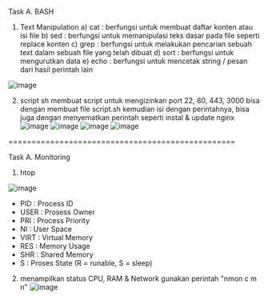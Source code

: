 Task A. BASH

1. Text Manipulation
  a) cat : berfungsi untuk membuat daftar konten atau isi file
  b) sed : berfungsi untuk memanipulasi teks dasar pada file seperti replace konten
  c) grep : berfungsi untuk melakukan pencarian sebuah text dalam sebuah file yang telah dibuat
  d) sort : berfungsi untuk mengurutkan data
  e) echo : berfungsi untuk mencetak string / pesan dari hasil perintah lain

![image](https://user-images.githubusercontent.com/52950376/226489600-8e131bf7-42b6-404a-b5e2-c8ddbeeef531.png)


2. script sh
  membuat script untuk mengizinkan port 22, 80, 443, 3000 bisa dengan membuat file script.sh kemudian isi dengan perintahnya, bisa juga dengan menyematkan perintah seperti instal & update nginx
  ![image](https://user-images.githubusercontent.com/52950376/226491046-5821888d-214d-4354-b307-0589012f7302.png)
  ![image](https://user-images.githubusercontent.com/52950376/226490791-59e05501-afd7-4501-90ab-e7cf08222d0a.png)
  ![image](https://user-images.githubusercontent.com/52950376/226491126-80194d15-c96a-4701-af8e-64109695ae27.png)
![image](https://user-images.githubusercontent.com/52950376/226491303-ed7e6f77-0c7a-4296-a0ea-f490ac5d6cf1.png)

=================================================

Task A. Monitoring

1. htop

![image](https://user-images.githubusercontent.com/52950376/226638659-7c21e0a3-aae1-4e51-a89c-18439a4376c2.png)
- PID : Process ID
- USER : Prosess Owner
- PRI : Process Priority
- NI : User Space
- VIRT : Virtual Memory
- RES : Memory Usage
- SHR : Shared Memory
- S : Proses State (R = runable, S = sleep)

2. menampilkan status CPU, RAM & Network
gunakan perintah "nmon c m n"
![image](https://user-images.githubusercontent.com/52950376/226639826-9bc4a293-6ccb-48a1-b33b-f23d34fcf7f5.png)


